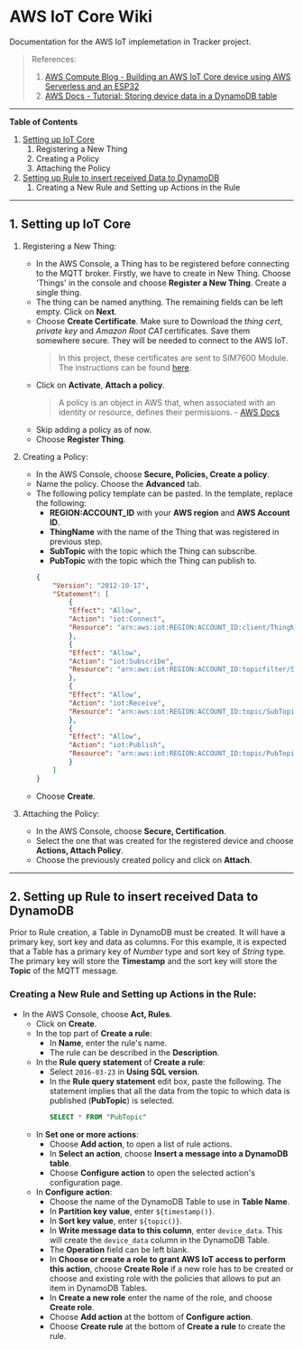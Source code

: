 # AWS IoT Core Wiki

Documentation for the AWS IoT implemetation in Tracker project.

> References:  
> 1. [AWS Compute Blog - Building an AWS IoT Core device using AWS Serverless and an ESP32](https://aws.amazon.com/blogs/compute/building-an-aws-iot-core-device-using-aws-serverless-and-an-esp32/)
> 1. [AWS Docs - Tutorial: Storing device data in a DynamoDB table](https://docs.aws.amazon.com/iot/latest/developerguide/iot-ddb-rule.html)
---

**Table of Contents**

1. [Setting up IoT Core](#1-setting-up-iot-core)
    1. Registering a New Thing
    1. Creating a Policy
    1. Attaching the Policy
1. [Setting up Rule to insert received Data to DynamoDB](#2-setting-up-rule-to-insert-received-data-to-dynamodb)
    1. Creating a New Rule and Setting up Actions in the Rule

---

## 1. Setting up IoT Core
1. Registering a New Thing:  
    -  In the AWS Console, a Thing has to be registered before connecting to the MQTT broker. Firstly, we have to create in New Thing. Choose 'Things' in the console and choose **Register a New Thing**. Create a single thing.  
    - The thing can be named anything. The remaining fields can be left empty. Click on **Next**.  
    - Choose **Create Certificate**. Make sure to Download the *thing cert*, *private key* and *Amazon Root CA1* certificates. Save them somewhere secure. They will be needed to connect to the AWS IoT.
        > In this project, these certificates are sent to SIM7600 Module. The instructions can be found [here](./Setting_Up_SIM7600.md#2-download-certificates).
    - Click on **Activate**, **Attach a policy**.  
        > A policy is an object in AWS that, when associated with an identity or resource, defines their permissions. - [AWS Docs](https://docs.aws.amazon.com/IAM/latest/UserGuide/access_policies.html)
    - Skip adding a policy as of now. 
    - Choose **Register Thing**.

1. Creating a Policy:
    - In the AWS Console, choose **Secure, Policies, Create a policy**.
    - Name the policy. Choose the **Advanced** tab.
    - The following policy template can be pasted. In the template, replace the following:
        - **REGION:ACCOUNT_ID** with your **AWS region** and **AWS Account ID**.    
        - **ThingName** with the name of the Thing that was registered in previous step.
        - **SubTopic** with the topic which the Thing can subscribe.
        - **PubTopic** with the topic which the Thing can publish to.  
        ```json
        {
            "Version": "2012-10-17",
            "Statement": [
                {
                "Effect": "Allow",
                "Action": "iot:Connect",
                "Resource": "arn:aws:iot:REGION:ACCOUNT_ID:client/ThingName"
                },
                {
                "Effect": "Allow",
                "Action": "iot:Subscribe",
                "Resource": "arn:aws:iot:REGION:ACCOUNT_ID:topicfilter/SubTopic"
                },
                {
                "Effect": "Allow",
                "Action": "iot:Receive",
                "Resource": "arn:aws:iot:REGION:ACCOUNT_ID:topic/SubTopic"
                },
                {
                "Effect": "Allow",
                "Action": "iot:Publish",
                "Resource": "arn:aws:iot:REGION:ACCOUNT_ID:topic/PubTopic"
                }
            ]
        }
        ```
    - Choose **Create**.

1. Attaching the Policy:
    - In the AWS Console, choose **Secure, Certification**.
    - Select the one that was created for the registered device and choose **Actions, Attach Policy**.
    - Choose the previously created policy and click on **Attach**.

---

## 2. Setting up Rule to insert received Data to DynamoDB
Prior to Rule creation, a Table in DynamoDB must be created. It will have a primary key, sort key and data as columns. For this example, it is expected that a Table has a primary key of *Number* type and sort key of *String* type. The primary key will store the **Timestamp** and the sort key will store the **Topic** of the MQTT message.  
### Creating a New Rule and Setting up Actions in the Rule:  
- In the AWS Console, choose **Act, Rules**.
    - Click on **Create**.
    - In the top part of **Create a rule**:
        - In **Name**, enter the rule's name.
        - The rule can be described in the **Description**.
    - In the **Rule query statement** of **Create a rule**:
        - Select `2016-03-23` in **Using SQL version**.
        - In the **Rule query statement** edit box, paste the following. The statement implies that all the data from the topic to which data is published (**PubTopic**) is selected.
            ```sql
            SELECT * FROM "PubTopic"
            ```
    - In **Set one or more actions**:
        - Choose **Add action**, to open a list of rule actions.
        - In **Select an action**, choose **Insert a message into a DynamoDB table**.
        - Choose **Configure action** to open the selected action's configuration page.
    - In **Configure action**:
        - Choose the name of the DynamoDB Table to use in **Table Name**.
        - In **Partition key value**, enter `${timestamp()}`.
        - In **Sort key value**, enter `${topic()}`.
        - In **Write message data to this column**, enter `device_data`. This will create the `device_data` column in the DynamoDB Table.
        - The **Operation** field can be left blank.
        - In **Choose or create a role to grant AWS IoT access to perform this action**, choose **Create Role** if a new role has to be created or choose and existing role with the policies that allows to put an item in DynamoDB Tables.
        - In **Create a new role** enter the name of the role, and choose **Create role**.
        - Choose **Add action** at the bottom of **Configure action**.
        - Choose **Create rule** at the bottom of **Create a rule** to create the rule.